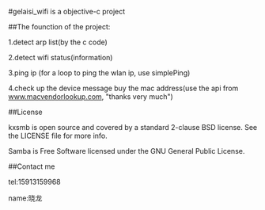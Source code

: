#gelaisi_wifi is a objective-c project

##The founction of the project:

1.detect arp list(by the c code)

2.detect wifi status(information)

3.ping ip (for a loop to ping the wlan ip, use simplePing)

4.check up the device message buy the mac address(use the api from www.macvendorlookup.com, "thanks very much")

##License

kxsmb is open source and covered by a standard 2-clause BSD license. See the LICENSE file for more info.

Samba is Free Software licensed under the GNU General Public License.

##Contact me

tel:15913159968

name:晓龙